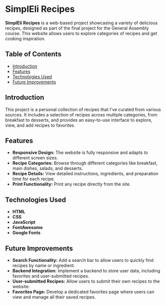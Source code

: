 # SimplEli Recipes

**SimplEli Recipes** is a web-based project showcasing a variety of delicious recipes, designed as part of the final project for the General Assembly course. This website allows users to explore categories of recipes and get cooking inspiration.

## Table of Contents
- [Introduction](#introduction)
- [Features](#features)
- [Technologies Used](#technologies-used)
- [Future Improvements](#future-improvements)

## Introduction
This project is a personal collection of recipes that I've curated from various sources. It includes a selection of recipes across multiple categories, from breakfast to desserts, and provides an easy-to-use interface to explore, view, and add recipes to favorites.

## Features
- **Responsive Design:** The website is fully responsive and adapts to different screen sizes.
- **Recipe Categories:** Browse through different categories like breakfast, main dishes, salads, and desserts.
- **Recipe Details:** View detailed instructions, ingredients, and preparation time for each recipe.
- **Print Functionality:** Print any recipe directly from the site.

## Technologies Used
- **HTML**
- **CSS**
- **JavaScript**
- **FontAwesome**
- **Google Fonts**

## Future Improvements
- **Search Functionality:** Add a search bar to allow users to quickly find recipes by name or ingredient.
- **Backend Integration:** Implement a backend to store user data, including favorites and user-submitted recipes.
- **User-submitted Recipes:** Allow users to submit their own recipes to the website.
- **Favorites Page:** Develop a dedicated favorites page where users can view and manage all their saved recipes.
